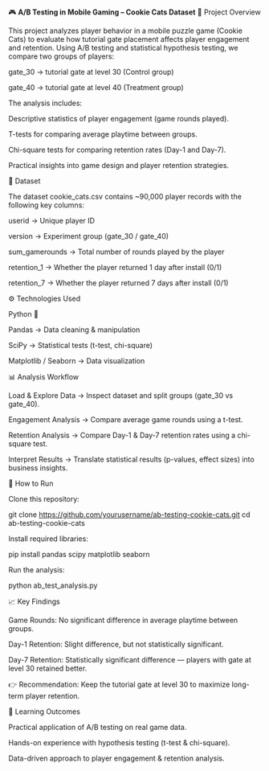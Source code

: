 🎮 **A/B Testing in Mobile Gaming – Cookie Cats Dataset**
📌 Project Overview

This project analyzes player behavior in a mobile puzzle game (Cookie Cats) to evaluate how tutorial gate placement affects player engagement and retention.
Using A/B testing and statistical hypothesis testing, we compare two groups of players:

gate_30 → tutorial gate at level 30 (Control group)

gate_40 → tutorial gate at level 40 (Treatment group)

The analysis includes:

Descriptive statistics of player engagement (game rounds played).

T-tests for comparing average playtime between groups.

Chi-square tests for comparing retention rates (Day-1 and Day-7).

Practical insights into game design and player retention strategies.

📂 Dataset

The dataset cookie_cats.csv contains ~90,000 player records with the following key columns:

userid → Unique player ID

version → Experiment group (gate_30 / gate_40)

sum_gamerounds → Total number of rounds played by the player

retention_1 → Whether the player returned 1 day after install (0/1)

retention_7 → Whether the player returned 7 days after install (0/1)

⚙️ Technologies Used

Python 🐍

Pandas → Data cleaning & manipulation

SciPy → Statistical tests (t-test, chi-square)

Matplotlib / Seaborn → Data visualization

📊 Analysis Workflow

Load & Explore Data → Inspect dataset and split groups (gate_30 vs gate_40).

Engagement Analysis → Compare average game rounds using a t-test.

Retention Analysis → Compare Day-1 & Day-7 retention rates using a chi-square test.

Interpret Results → Translate statistical results (p-values, effect sizes) into business insights.

🚀 How to Run

Clone this repository:

git clone https://github.com/yourusername/ab-testing-cookie-cats.git
cd ab-testing-cookie-cats


Install required libraries:

pip install pandas scipy matplotlib seaborn


Run the analysis:

python ab_test_analysis.py

📈 Key Findings

Game Rounds: No significant difference in average playtime between groups.

Day-1 Retention: Slight difference, but not statistically significant.

Day-7 Retention: Statistically significant difference — players with gate at level 30 retained better.

👉 Recommendation: Keep the tutorial gate at level 30 to maximize long-term player retention.

🔑 Learning Outcomes

Practical application of A/B testing on real game data.

Hands-on experience with hypothesis testing (t-test & chi-square).

Data-driven approach to player engagement & retention analysis.
